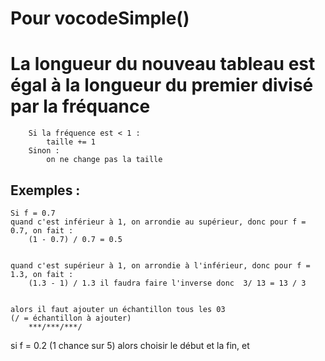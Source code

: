 # Pour vocodeSimple()


# La longueur du nouveau tableau est égal à la longueur du premier divisé par la fréquance
        Si la fréquence est < 1 : 
            taille += 1
        Sinon : 
            on ne change pas la taille



## Exemples :
    Si f = 0.7
    quand c'est inférieur à 1, on arrondie au supérieur, donc pour f = 0.7, on fait :
        (1 - 0.7) / 0.7 = 0.5
    
    
    quand c'est supérieur à 1, on arrondie à l'inférieur, donc pour f = 1.3, on fait :
        (1.3 - 1) / 1.3 il faudra faire l'inverse donc  3/ 13 = 13 / 3


    alors il faut ajouter un échantillon tous les 03
    (/ = échantillon à ajouter)
        ***/***/***/



si f = 0.2 (1 chance sur 5) alors choisir le début et la fin, et 
